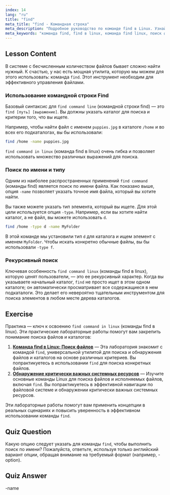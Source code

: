 ```yaml
---
index: 14
lang: "ru"
title: "find"
meta_title: "find - Командная строка"
meta_description: "Подробное руководство по команде find в Linux. Узнайте, как использовать find в командной строке для поиска файлов и каталогов по имени, типу и другим критериям. Улучшите навыки управления файлами с помощью мощной утилиты find в Linux."
meta_keywords: "команда find, find в linux, команда find linux, поиск файлов, поиск каталогов, урок linux"
---
```


## Lesson Content

В системе с бесчисленным количеством файлов бывает сложно найти нужный. К счастью, у нас есть мощная утилита, которую мы можем для этого использовать: команда `find`. Этот инструмент необходим для эффективного управления файлами.

### Использование командной строки Find

Базовый синтаксис для `find command line` (командной строки find) — это `find [путь] [выражение]`. Вы должны указать каталог для поиска и критерии того, что вы ищете.

Например, чтобы найти файл с именем `puppies.jpg` в каталоге `/home` и во всех его подкаталогах, вы бы использовали:

```bash
find /home -name puppies.jpg
```

`find command in linux` (команда find в linux) очень гибка и позволяет использовать множество различных выражений для поиска.

### Поиск по имени и типу

Одним из наиболее распространенных применений `find command` (команды find) является поиск по имени файла. Как показано выше, опция `-name` позволяет указать точное имя файла, который вы хотите найти.

Вы также можете указать тип элемента, который вы ищете. Для этой цели используется опция `-type`. Например, если вы хотите найти каталог, а не файл, вы можете использовать `d`.

```bash
find /home -type d -name MyFolder
```

В этой команде мы установили тип `d` для каталога и ищем элемент с именем `MyFolder`. Чтобы искать конкретно обычные файлы, вы бы использовали `-type f`.

### Рекурсивный поиск

Ключевая особенность `find command linux` (команды find в linux), которую ценят пользователи, — это ее рекурсивный характер. Когда вы указываете начальный каталог, `find` не просто ищет в этом одном каталоге; он автоматически просматривает все содержащиеся в нем подкаталоги. Это делает его невероятно тщательным инструментом для поиска элементов в любом месте дерева каталогов.

## Exercise

Практика — ключ к освоению `find command in linux` (команды find в linux). Эти практические лабораторные работы помогут вам закрепить понимание поиска файлов и каталогов:

1.  **[Команда find в Linux: Поиск файлов](https://labex.io/ru/labs/linux-linux-find-command-file-searching-219191)** — Эта лаборатория знакомит с командой `find`, универсальной утилитой для поиска и обнаружения файлов и каталогов на основе различных критериев. Вы попрактикуетесь в использовании `find` для поиска конкретных файлов.
2.  **[Обнаружение критически важных системных ресурсов](https://labex.io/ru/labs/linux-discover-critical-system-resources-388032)** — Изучите основные команды Linux для поиска файлов и исполняемых файлов, включая `find`. Вы попрактикуетесь в эффективной навигации по файловой системе и обнаружении критически важных системных ресурсов.

Эти лабораторные работы помогут вам применить концепции в реальных сценариях и повысить уверенность в эффективном использовании команды `find`.

## Quiz Question

Какую опцию следует указать для команды `find`, чтобы выполнить поиск по имени? Пожалуйста, ответьте, используя только английский вариант опции, обращая внимание на требуемый формат (например, -option).

## Quiz Answer

-name
